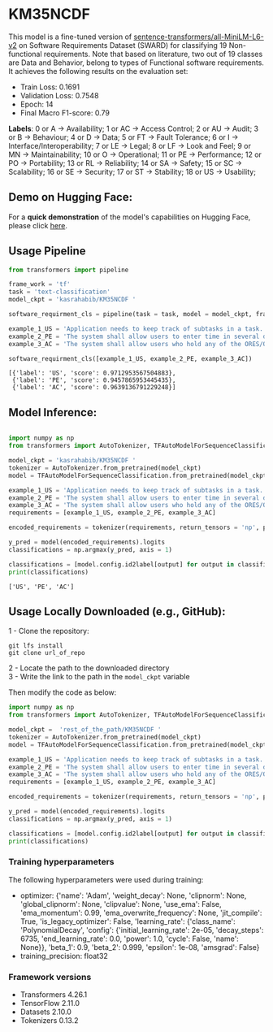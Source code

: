 # KM35NCDF

This model is a fine-tuned version of [sentence-transformers/all-MiniLM-L6-v2](https://huggingface.co/sentence-transformers/all-MiniLM-L6-v2) on Software Requirements Dataset (SWARD) for classifying 19 Non-functional requirements. Note that based on literature, two out of 19 classes are Data and Behavior, belong to types of Functional software requirements. It achieves the following results on the evaluation set:
- Train Loss: 0.1691
- Validation Loss: 0.7548
- Epoch: 14
- Final Macro F1-score: 0.79


<b>Labels</b>: 
0 or A -> Availability;
1 or AC -> Access Control;
2 or AU -> Audit;
3 or B -> Behaviour;
4 or D -> Data;
5 or FT -> Fault Tolerance;
6 or I -> Interface/Interoperability;
7 or LE -> Legal;
8 or LF -> Look and Feel;
9 or MN -> Maintainability;
10 or O -> Operational;
11 or PE -> Performance;
12 or PO -> Portability;
13 or RL -> Reliability;
14 or SA -> Safety;
15 or SC -> Scalability;
16 or SE -> Security;
17 or ST -> Stability;
18 or US -> Usability;

## Demo on Hugging Face:
For a **quick demonstration** of the model's capabilities on Hugging Face, please click [here](https://huggingface.co/kasrahabib/KM35NCDF).

## Usage Pipeline
```python
from transformers import pipeline

frame_work = 'tf'
task = 'text-classification'
model_ckpt = 'kasrahabib/KM35NCDF '

software_requirment_cls = pipeline(task = task, model = model_ckpt, framework = frame_work)

example_1_US = 'Application needs to keep track of subtasks in a task.'
example_2_PE = 'The system shall allow users to enter time in several different formats.'
example_3_AC = 'The system shall allow users who hold any of the ORES/ORELSE/PROVIDER keys to be viewed as a clinical user and has full access privileges to all problem list options.'

software_requirment_cls([example_1_US, example_2_PE, example_3_AC])
```
```
[{'label': 'US', 'score': 0.9712953567504883},
 {'label': 'PE', 'score': 0.9457865953445435},
 {'label': 'AC', 'score': 0.9639136791229248}]
```

## Model Inference:
```python

import numpy as np
from transformers import AutoTokenizer, TFAutoModelForSequenceClassification

model_ckpt = 'kasrahabib/KM35NCDF '
tokenizer = AutoTokenizer.from_pretrained(model_ckpt)
model = TFAutoModelForSequenceClassification.from_pretrained(model_ckpt)

example_1_US = 'Application needs to keep track of subtasks in a task.'
example_2_PE = 'The system shall allow users to enter time in several different formats.'
example_3_AC = 'The system shall allow users who hold any of the ORES/ORELSE/PROVIDER keys to be viewed as a clinical user and has full access privileges to all problem list options.'
requirements = [example_1_US, example_2_PE, example_3_AC]

encoded_requirements = tokenizer(requirements, return_tensors = 'np', padding = 'longest')

y_pred = model(encoded_requirements).logits
classifications = np.argmax(y_pred, axis = 1)

classifications = [model.config.id2label[output] for output in classifications]
print(classifications)
```
```
['US', 'PE', 'AC']
```

## Usage Locally Downloaded (e.g., GitHub):


  1  - Clone the repository:
```shell
git lfs install
git clone url_of_repo
```
  2  - Locate the path to the downloaded directory <br>
  3  - Write the link to the path in the ```model_ckpt``` variable <br>
    
Then modify the code as below:
```python
import numpy as np
from transformers import AutoTokenizer, TFAutoModelForSequenceClassification

model_ckpt =  'rest_of_the_path/KM35NCDF '
tokenizer = AutoTokenizer.from_pretrained(model_ckpt)
model = TFAutoModelForSequenceClassification.from_pretrained(model_ckpt)

example_1_US = 'Application needs to keep track of subtasks in a task.'
example_2_PE = 'The system shall allow users to enter time in several different formats.'
example_3_AC = 'The system shall allow users who hold any of the ORES/ORELSE/PROVIDER keys to be viewed as a clinical user and has full access privileges to all problem list options.'
requirements = [example_1_US, example_2_PE, example_3_AC]

encoded_requirements = tokenizer(requirements, return_tensors = 'np', padding = 'longest')

y_pred = model(encoded_requirements).logits
classifications = np.argmax(y_pred, axis = 1)

classifications = [model.config.id2label[output] for output in classifications]
print(classifications)
```

### Training hyperparameters

The following hyperparameters were used during training:
- optimizer: {'name': 'Adam', 'weight_decay': None, 'clipnorm': None, 'global_clipnorm': None, 'clipvalue': None, 'use_ema': False, 'ema_momentum': 0.99, 'ema_overwrite_frequency': None, 'jit_compile': True, 'is_legacy_optimizer': False, 'learning_rate': {'class_name': 'PolynomialDecay', 'config': {'initial_learning_rate': 2e-05, 'decay_steps': 6735, 'end_learning_rate': 0.0, 'power': 1.0, 'cycle': False, 'name': None}}, 'beta_1': 0.9, 'beta_2': 0.999, 'epsilon': 1e-08, 'amsgrad': False}
- training_precision: float32

### Framework versions

- Transformers 4.26.1
- TensorFlow 2.11.0
- Datasets 2.10.0
- Tokenizers 0.13.2
